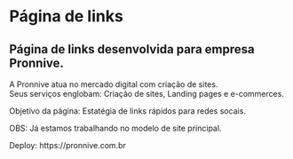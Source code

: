 <h1>Página de links</h1>

<h2>Página de links desenvolvida para empresa Pronnive.</h2>
<p>A Pronnive atua no mercado digital com criação de sites.<br>Seus serviços englobam: Criação de sites, Landing pages e e-commerces.</p>
<p>Objetivo da página: Estatégia de links rápidos para redes socais.</p>
<p>OBS: Já estamos trabalhando no modelo de site principal.</p>
Deploy: https://pronnive.com.br

